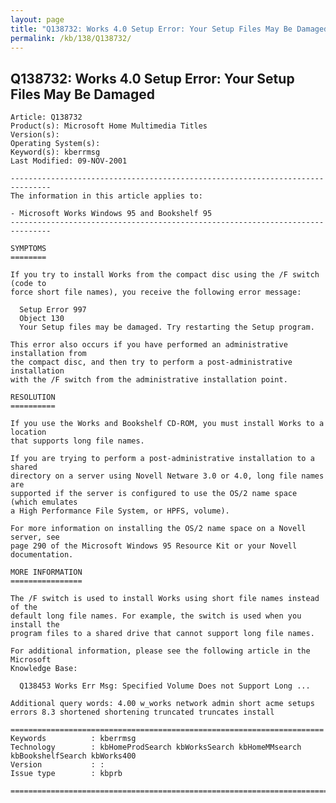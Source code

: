 ```yaml
---
layout: page
title: "Q138732: Works 4.0 Setup Error: Your Setup Files May Be Damaged"
permalink: /kb/138/Q138732/
---
```


## Q138732: Works 4.0 Setup Error: Your Setup Files May Be Damaged

	Article: Q138732
	Product(s): Microsoft Home Multimedia Titles
	Version(s): 
	Operating System(s): 
	Keyword(s): kberrmsg
	Last Modified: 09-NOV-2001
	
	-------------------------------------------------------------------------------
	The information in this article applies to:
	
	- Microsoft Works Windows 95 and Bookshelf 95 
	-------------------------------------------------------------------------------
	
	SYMPTOMS
	========
	
	If you try to install Works from the compact disc using the /F switch (code to
	force short file names), you receive the following error message:
	
	  Setup Error 997
	  Object 130
	  Your Setup files may be damaged. Try restarting the Setup program.
	
	This error also occurs if you have performed an administrative installation from
	the compact disc, and then try to perform a post-administrative installation
	with the /F switch from the administrative installation point.
	
	RESOLUTION
	==========
	
	If you use the Works and Bookshelf CD-ROM, you must install Works to a location
	that supports long file names.
	
	If you are trying to perform a post-administrative installation to a shared
	directory on a server using Novell Netware 3.0 or 4.0, long file names are
	supported if the server is configured to use the OS/2 name space (which emulates
	a High Performance File System, or HPFS, volume).
	
	For more information on installing the OS/2 name space on a Novell server, see
	page 290 of the Microsoft Windows 95 Resource Kit or your Novell documentation.
	
	MORE INFORMATION
	================
	
	The /F switch is used to install Works using short file names instead of the
	default long file names. For example, the switch is used when you install the
	program files to a shared drive that cannot support long file names.
	
	For additional information, please see the following article in the Microsoft
	Knowledge Base:
	
	  Q138453 Works Err Msg: Specified Volume Does not Support Long ...
	
	Additional query words: 4.00 w_works network admin short acme setups errors 8.3 shortened shortening truncated truncates install
	
	======================================================================
	Keywords          : kberrmsg 
	Technology        : kbHomeProdSearch kbWorksSearch kbHomeMMsearch kbBookshelfSearch kbWorks400
	Version           : :
	Issue type        : kbprb
	
	=============================================================================
	
